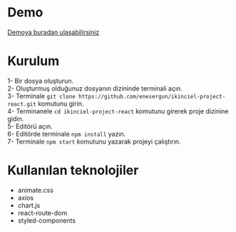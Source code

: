 # Demo
[Demoya buradan ulaşabilirsiniz](https://cryptocurrency-tracker-react.vercel.app/)

# Kurulum

1- Bir dosya oluşturun. <br />
2- Oluşturmuş olduğunuz dosyanın dizininde terminali açın. <br />
3- Terminale  `git clone https://github.com/enesergun/ikinciel-project-react.git` komutunu girin. <br />
4- Terminanele `cd ikinciel-project-react` komutunu girerek proje dizinine gidin. <br />
5- Editörü açın. <br />
6- Editörde terminale  `npm install` yazın. <br />
7- Terminale `npm start` komutunu yazarak projeyi çalıştırın.


# Kullanılan teknolojiler

- animate.css <br />
- axios <br />
- chart.js <br />
- react-route-dom <br />
- styled-components <br />

